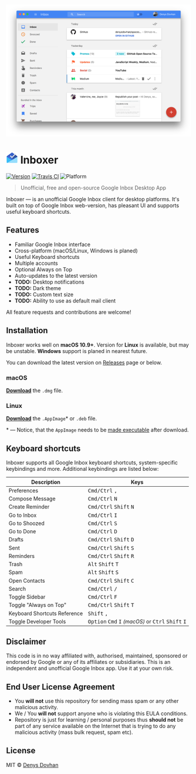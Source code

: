 ![Inboxer](./media/app-sidebar-view.png)

# <img src="media/icon.png" width="32px"> Inboxer

[![Version][release-img]][release-url]
[![Travis CI][travis-img]][travis-url]
![Platform][platform-img]

> Unofficial, free and open-source Google Inbox Desktop App

Inboxer — is an unofficial Google Inbox client for desktop platforms. It's built on top of Google Inbox web-version, has pleasant UI and supports useful keyboard shortcuts.

## Features

* Familiar Google Inbox interface
* Cross-platform (macOS/Linux, Windows is planed)
* Useful Keyboard shortcuts
* Multiple accounts
* Optional Always on Top
* Auto-updates to the latest version
* **TODO:** Desktop notifications
* **TODO:** Dark theme
* **TODO:** Custom text size
* **TODO:** Ability to use as default mail client

All feature requests and contributions are welcome!

## Installation

Inboxer works well on **macOS 10.9+**. Version for **Linux** is available, but may be unstable. **Windows** support is planed in nearest future.

You can download the latest version on [Releases](https://github.com/denysdovhan/inboxer/releases) page or below.

### macOS

[**Download**][download] the `.dmg` file.

### Linux

[**Download**][download] the `.AppImage`* or `.deb` file.

\* — Notice, that the `AppImage` needs to be [made executable](http://discourse.appimage.org/t/how-to-make-an-appimage-executable/80) after download.

## Keyboard shortcuts

Inboxer supports all Google Inbox keyboard shortcuts, system-specific keybindings and more. Additional keybindings are listed below:

| Description                  | Keys                  
|------------------------------|---------
| Preferences                  | <kbd>Cmd/Ctrl</kbd> <kbd>,</kbd>
| Compose Message              | <kbd>Cmd/Ctrl</kbd> <kbd>N</kbd>
| Create Reminder              | <kbd>Cmd/Ctrl</kbd> <kbd>Shift</kbd> <kbd>N</kbd>
| Go to Inbox                  | <kbd>Cmd/Ctrl</kbd> <kbd>I</kbd>
| Go to Shoozed                | <kbd>Cmd/Ctrl</kbd> <kbd>S</kbd>
| Go to Done                   | <kbd>Cmd/Ctrl</kbd> <kbd>D</kbd>
| Drafts                       | <kbd>Cmd/Ctrl</kbd> <kbd>Shift</kbd> <kbd>D</kbd>
| Sent                         | <kbd>Cmd/Ctrl</kbd> <kbd>Shift</kbd> <kbd>S</kbd>
| Reminders                    | <kbd>Cmd/Ctrl</kbd> <kbd>Shift</kbd> <kbd>R</kbd>
| Trash                        | <kbd>Alt</kbd> <kbd>Shift</kbd> <kbd>T</kbd>
| Spam                         | <kbd>Alt</kbd> <kbd>Shift</kbd> <kbd>S</kbd>
| Open Contacts                | <kbd>Cmd/Ctrl</kbd> <kbd>Shift</kbd> <kbd>C</kbd>
| Search                       | <kbd>Cmd/Ctrl</kbd> <kbd>/</kbd>
| Toggle Sidebar               | <kbd>Cmd/Ctrl</kbd> <kbd>F</kbd>
| Toggle "Always on Top"       | <kbd>Cmd/Ctrl</kbd> <kbd>Shift</kbd> <kbd>T</kbd>
| Keyboard Shortcuts Reference | <kbd>Shift</kbd> <kbd>,</kbd>
| Toggle Developer Tools       | <kbd>Option</kbd> <kbd>Cmd</kbd> <kbd>I</kbd> _(macOS)_ or <kbd>Ctrl</kbd> <kbd>Shift</kbd> <kbd>I</kbd>

## Disclaimer

This code is in no way affiliated with, authorised, maintained, sponsored or endorsed by Google or any of its affiliates or subsidiaries. This is an independent and unofficial Google Inbox app. Use it at your own risk.

## End User License Agreement

* You **will not** use this repository for sending mass spam or any other malicious activity.
* We / You **will not** support anyone who is violating this EULA conditions.
* Repository is just for learning / personal purposes thus **should not** be part of any service available on the Internet that is trying to do any malicious activity (mass bulk request, spam etc).

## License

MIT © [Denys Dovhan](http://denysdovhan.com)

<!-- References -->

[release-url]: https://
[release-img]: https://img.shields.io/github/release/denysdovhan/inboxer.svg?style=flat-square

[travis-url]: https://travis-ci.org/denysdovhan/inboxer?branch=master
[travis-img]: https://img.shields.io/travis/denysdovhan/inboxer.svg?style=flat-square

[platform-img]: https://img.shields.io/badge/platform-macOS%20%7C%20Linux-lightgrey.svg?style=flat-square

[download]: https://github.com/denysdovhan/inboxer/releases/latest
